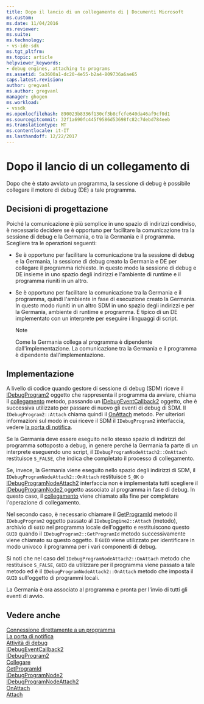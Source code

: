 ```yaml
---
title: Dopo il lancio di un collegamento di | Documenti Microsoft
ms.custom: 
ms.date: 11/04/2016
ms.reviewer: 
ms.suite: 
ms.technology:
- vs-ide-sdk
ms.tgt_pltfrm: 
ms.topic: article
helpviewer_keywords:
- debug engines, attaching to programs
ms.assetid: 5a3600a1-dc20-4e55-b2a4-809736a6ae65
caps.latest.revision: 
author: gregvanl
ms.author: gregvanl
manager: ghogen
ms.workload:
- vssdk
ms.openlocfilehash: 890023b8336f130cf3b8cfcfe640da46af9cf0d1
ms.sourcegitcommit: 32f1a690fc445f9586d53698fc82c7debd784eeb
ms.translationtype: MT
ms.contentlocale: it-IT
ms.lasthandoff: 12/22/2017
---
```

# <a name="attaching-after-a-launch"></a>Dopo il lancio di un collegamento di
Dopo che è stato avviato un programma, la sessione di debug è possibile collegare il motore di debug (DE) a tale programma.  
  
## <a name="design-decisions"></a>Decisioni di progettazione  
 Poiché la comunicazione è più semplice in uno spazio di indirizzi condiviso, è necessario decidere se è opportuno per facilitare la comunicazione tra la sessione di debug e la Germania, o tra la Germania e il programma. Scegliere tra le operazioni seguenti:  
  
-   Se è opportuno per facilitare la comunicazione tra la sessione di debug e la Germania, la sessione di debug creato la Germania e DE per collegare il programma richiesto. In questo modo la sessione di debug e DE insieme in uno spazio degli indirizzi e l'ambiente di runtime e il programma riuniti in un altro.  
  
-   Se è opportuno per facilitare la comunicazione tra la Germania e il programma, quindi l'ambiente in fase di esecuzione creato la Germania. In questo modo riuniti in un altro SDM in uno spazio degli indirizzi e per la Germania, ambiente di runtime e programma. È tipico di un DE implementato con un interprete per eseguire i linguaggi di script.  
  
    > [!NOTE]
    >  Come la Germania collega al programma è dipendente dall'implementazione. La comunicazione tra la Germania e il programma è dipendente dall'implementazione.  
  
## <a name="implementation"></a>Implementazione  
 A livello di codice quando gestore di sessione di debug (SDM) riceve il [IDebugProgram2](../../extensibility/debugger/reference/idebugprogram2.md) oggetto che rappresenta il programma da avviare, chiama il [collegamento](../../extensibility/debugger/reference/idebugprogram2-attach.md) metodo, passando un [ IDebugEventCallback2](../../extensibility/debugger/reference/idebugeventcallback2.md) oggetto, che è successiva utilizzato per passare di nuovo gli eventi di debug di SDM. Il `IDebugProgram2::Attach` chiama quindi il [OnAttach](../../extensibility/debugger/reference/idebugprogramnodeattach2-onattach.md) metodo. Per ulteriori informazioni sul modo in cui riceve il SDM il `IDebugProgram2` interfaccia, vedere [la porta di notifica](../../extensibility/debugger/notifying-the-port.md).  
  
 Se la Germania deve essere eseguito nello stesso spazio di indirizzi del programma sottoposto a debug, in genere perché la Germania fa parte di un interprete eseguendo uno script, il `IDebugProgramNodeAttach2::OnAttach` restituisce `S_FALSE`, che indica che completato il processo di collegamento.  
  
 Se, invece, la Germania viene eseguito nello spazio degli indirizzi di SDM, il `IDebugProgramNodeAttach2::OnAttach` restituisce `S_OK` o [IDebugProgramNodeAttach2](../../extensibility/debugger/reference/idebugprogramnodeattach2.md) interfaccia non è implementata tutti scegliere il [IDebugProgramNode2 ](../../extensibility/debugger/reference/idebugprogramnode2.md) oggetto associato al programma in fase di debug. In questo caso, il [collegamento](../../extensibility/debugger/reference/idebugengine2-attach.md) viene chiamato alla fine per completare l'operazione di collegamento.  
  
 Nel secondo caso, è necessario chiamare il [GetProgramId](../../extensibility/debugger/reference/idebugprogram2-getprogramid.md) metodo il `IDebugProgram2` oggetto passato al `IDebugEngine2::Attach` (metodo), archivio di `GUID` nel programma locale dell'oggetto e restituiscono questo `GUID` quando il `IDebugProgram2::GetProgramId` metodo successivamente viene chiamato su questo oggetto. Il `GUID` viene utilizzato per identificare in modo univoco il programma per i vari componenti di debug.  
  
 Si noti che nel caso del `IDebugProgramNodeAttach2::OnAttach` metodo che restituisce `S_FALSE`, `GUID` da utilizzare per il programma viene passato a tale metodo ed è il `IDebugProgramNodeAttach2::OnAttach` metodo che imposta il `GUID` sull'oggetto di programmi locali.  
  
 La Germania è ora associato al programma e pronta per l'invio di tutti gli eventi di avvio.  
  
## <a name="see-also"></a>Vedere anche  
 [Connessione direttamente a un programma](../../extensibility/debugger/attaching-directly-to-a-program.md)   
 [La porta di notifica](../../extensibility/debugger/notifying-the-port.md)   
 [Attività di debug](../../extensibility/debugger/debugging-tasks.md)   
 [IDebugEventCallback2](../../extensibility/debugger/reference/idebugeventcallback2.md)   
 [IDebugProgram2](../../extensibility/debugger/reference/idebugprogram2.md)   
 [Collegare](../../extensibility/debugger/reference/idebugprogram2-attach.md)   
 [GetProgramId](../../extensibility/debugger/reference/idebugprogram2-getprogramid.md)   
 [IDebugProgramNode2](../../extensibility/debugger/reference/idebugprogramnode2.md)   
 [IDebugProgramNodeAttach2](../../extensibility/debugger/reference/idebugprogramnodeattach2.md)   
 [OnAttach](../../extensibility/debugger/reference/idebugprogramnodeattach2-onattach.md)   
 [Attach](../../extensibility/debugger/reference/idebugengine2-attach.md)